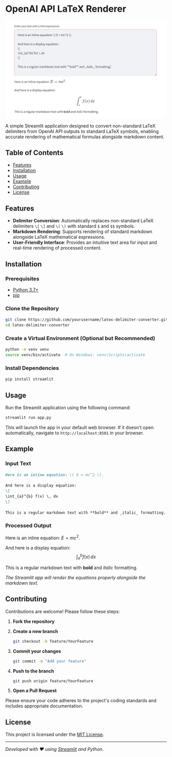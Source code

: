# OpenAI API LaTeX Renderer

![App Demo](image/app_demo.png)

A simple Streamlit application designed to convert non-standard LaTeX delimiters from OpenAI API outputs to standard LaTeX symbols, enabling accurate rendering of mathematical formulas alongside markdown content.

## Table of Contents

- [Features](#features)
- [Installation](#installation)
- [Usage](#usage)
- [Example](#example)
- [Contributing](#contributing)
- [License](#license)

## Features

- **Delimiter Conversion**: Automatically replaces non-standard LaTeX delimiters `\[` `\]` and `\(` `\)` with standard `$` and `$$` symbols.
- **Markdown Rendering**: Supports rendering of standard markdown alongside LaTeX mathematical expressions.
- **User-Friendly Interface**: Provides an intuitive text area for input and real-time rendering of processed content.

## Installation

### Prerequisites

- [Python 3.7+](https://www.python.org/downloads/)
- [pip](https://pip.pypa.io/en/stable/installation/)

### Clone the Repository

```bash
git clone https://github.com/yourusername/latex-delimiter-converter.git
cd latex-delimiter-converter
```

### Create a Virtual Environment (Optional but Recommended)

```bash
python -m venv venv
source venv/bin/activate  # On Windows: venv\Scripts\activate
```

### Install Dependencies

```bash
pip install streamlit
```

## Usage

Run the Streamlit application using the following command:

```bash
streamlit run app.py
```

This will launch the app in your default web browser. If it doesn't open automatically, navigate to `http://localhost:8501` in your browser.

## Example

### Input Text

```markdown
Here is an inline equation: \( E = mc^2 \).

And here is a display equation:
\[
\int_{a}^{b} f(x) \, dx
\]

This is a regular markdown text with **bold** and _italic_ formatting.
```

### Processed Output

Here is an inline equation: $E = mc^2$.

And here is a display equation:
$$\int_{a}^{b} f(x) \, dx$$

This is a regular markdown text with **bold** and _italic_ formatting.

*The Streamlit app will render the equations properly alongside the markdown text.*

## Contributing

Contributions are welcome! Please follow these steps:

1. **Fork the repository**
2. **Create a new branch**

   ```bash
   git checkout -b feature/YourFeature
   ```

3. **Commit your changes**

   ```bash
   git commit -m "Add your feature"
   ```

4. **Push to the branch**

   ```bash
   git push origin feature/YourFeature
   ```

5. **Open a Pull Request**

Please ensure your code adheres to the project's coding standards and includes appropriate documentation.

## License

This project is licensed under the [MIT License](LICENSE).

---

*Developed with ❤️ using [Streamlit](https://streamlit.io/) and Python.*